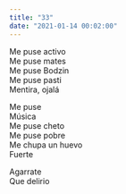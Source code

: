 ```yaml
---
title: "33"
date: "2021-01-14 00:02:00"
---
```


Me puse activo\
Me puse mates\
Me puse Bodzin\
Me puse pasti\
Mentira, ojalá

Me puse\
Música\
Me puse cheto\
Me puse pobre\
Me chupa un huevo\
Fuerte

Agarrate\
Que delirio
